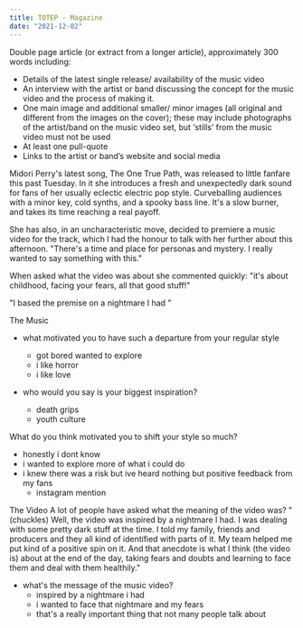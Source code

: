 ```yaml
---
title: TOTEP - Magazine
date: "2021-12-02"
---
```

Double page article (or extract from a longer article), approximately 300 words including: 
- Details of the latest single release/ availability of the music video
- An interview with the artist or band discussing the concept for the music video and the process of making it.
- One main image and additional smaller/ minor images (all original and different from the images on the cover); these may include photographs of the artist/band on the music video set, but ‘stills’ from the music video must not be used
- At least one pull-quote
- Links to the artist or band’s website and social media

Midori Perry's latest song, The One True Path, was released to little fanfare this past Tuesday. In it she introduces a fresh and unexpectedly dark sound for fans of her usually eclectic electric pop style. Curveballing audiences with a minor key, cold synths, and a spooky bass line. It's a slow burner, and takes its time reaching a real payoff.

She has also, in an uncharacteristic move, decided to premiere a music video for the track, which I had the honour to talk with her further about this afternoon. "There's a time and place for personas and mystery. I really wanted to say something with this."

When asked what the video was about she commented quickly: "it's about childhood, facing your fears, all that good stuff!"

"I based the premise on a nightmare I had "

The Music
- what motivated you to have such a departure from your regular style


	- got bored wanted to explore
	- i like horror
	- i like love
- who would you say is your biggest inspiration?
	- death grips
	- youth culture

What do you think motivated you to shift your style so much?
- honestly i dont know
- i wanted to explore more of what i could do
- i knew there was a risk but ive heard nothing but positive feedback from my fans
	- instagram mention

The Video
A lot of people have asked what the meaning of the video was?
"(chuckles) Well, the video was inspired by a nightmare I had. I was dealing with some pretty dark stuff at the time. I told my family, friends and producers and they all kind of identified with parts of it. My team helped me put kind of a positive spin on it. And that anecdote is what I think (the video is) about at the end of the day, taking fears and doubts and learning to face them and deal with them healthily."

- what's the message of the music video?
	- inspired by a nightmare i had
	- i wanted to face that nightmare and my fears
	- that's a really important thing that not many people talk about
